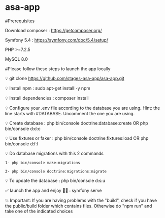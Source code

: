 # asa-app

#Prerequisites

Download composer : https://getcomposer.org/

Symfony 5.4 : https://symfony.com/doc/5.4/setup/

PHP >=7.2.5

MySQL 8.0

#Please follow these steps to launch the app locally

💡 git clone https://github.com/stages-asa-app/asa-app.git

💡 Install npm :  sudo apt-get install -y npm

💡 Install dependencies : composer install

💡 Configure your .env file according to the database you are using.
   Hint: the line starts with #DATABASE. Uncomment the one you are using.

💡 Create database : php bin/console doctrine:database:create OR php bin/console d:d:c

💡 Use fixtures or faker : php bin/console doctrine:fixtures:load OR php bin/console d:f:l

💡 Do database migrations with this 2 commands

    1- php bin/console make:migrations

    2- php bin/console doctrine:migrations:migrate
  
💡 To update the database : php bin/console d:s:u


:white_check_mark: launch the app and enjoy 🧑‍💻 : symfony serve

💥 Important: If you are having problems with the "build", check if you have the public/build folder which contains files. Otherwise do "npm run" and take one of the indicated choices
